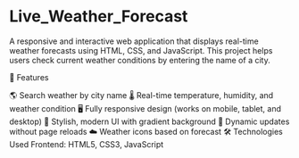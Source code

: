 # Live_Weather_Forecast

A responsive and interactive web application that displays real-time weather forecasts using HTML, CSS, and JavaScript. This project helps users check current weather conditions by entering the name of a city.

🚀 Features

🌎 Search weather by city name
🌡️ Real-time temperature, humidity, and weather condition
🖥️ Fully responsive design (works on mobile, tablet, and desktop)
🎨 Stylish, modern UI with gradient background
🔁 Dynamic updates without page reloads
☁️ Weather icons based on forecast
🛠️ Technologies Used
Frontend: HTML5, CSS3, JavaScript
